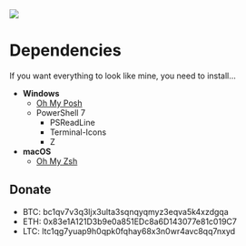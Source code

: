 <img src="https://github.com/wh1teend/wezterm/assets/44041140/1ed6bdad-441e-4b7d-b74b-4733e2f36847"/>


# Dependencies

If you want everything to look like mine, you need to install...

 - **Windows**
	 - [Oh My Posh](https://ohmyposh.dev/)
  	- PowerShell 7
		 - PSReadLine
		 - Terminal-Icons
		 - Z
 - **macOS**
	  -  [Oh My Zsh](https://ohmyz.sh/)


## Donate
* BTC: bc1qv7v3q3ljx3ulta3sqnqyqmyz3eqva5k4xzdgqa
* ETH: 0x83e1A121D3b9e0a851EDc8a6D143077e81c019C7
* LTC: ltc1qg7yuap9h0qpk0fqhay68x3n0wr4avc8qq7nxyd
